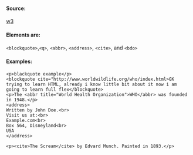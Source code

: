 #### Source:
[w3](https://www.w3schools.com/html/html_quotation_elements.asp)

#### Elements are:

`<blockquote>`,`<q>`, `<abbr>`, `<address>`, `<cite>`, and `<bdo>`

#### Examples:

```
<p>blackquote example</p>
<blockquote cite="http://www.worldwildlife.org/who/index.html>GK trying to learn HTML, already i know little bit about it now i am going to learn full flex</blockquote>
<p>The <abbr title="World Health Organization">WHO</abbr> was founded in 1948.</p>
<address>  
Written by John Doe.<br>  
Visit us at:<br>  
Example.com<br>  
Box 564, Disneyland<br>  
USA  
</address>

<p><cite>The Scream</cite> by Edvard Munch. Painted in 1893.</p>
```